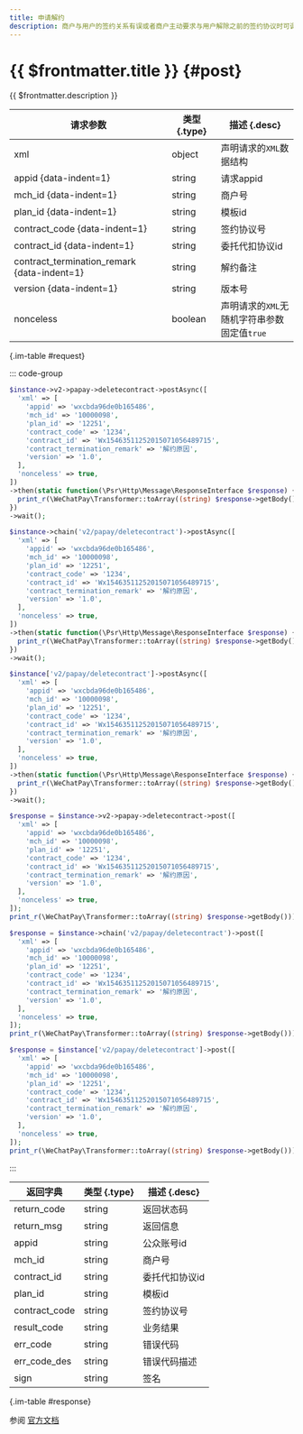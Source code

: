 ```yaml
---
title: 申请解约
description: 商户与用户的签约关系有误或者商户主动要求与用户解除之前的签约协议时可调用此接口完成解约。
---
```


# {{ $frontmatter.title }} {#post}

{{ $frontmatter.description }}

| 请求参数 | 类型 {.type} | 描述 {.desc}
| --- | --- | ---
| xml | object | 声明请求的`XML`数据结构
| appid {data-indent=1} | string | 请求appid
| mch_id {data-indent=1} | string | 商户号
| plan_id {data-indent=1} | string | 模板id
| contract_code {data-indent=1} | string | 签约协议号
| contract_id {data-indent=1} | string | 委托代扣协议id
| contract_termination_remark {data-indent=1} | string | 解约备注
| version {data-indent=1} | string | 版本号
| nonceless | boolean | 声明请求的`XML`无随机字符串参数<br/>固定值`true`

{.im-table #request}

::: code-group

```php [异步纯链式]
$instance->v2->papay->deletecontract->postAsync([
  'xml' => [
    'appid' => 'wxcbda96de0b165486',
    'mch_id' => '10000098',
    'plan_id' => '12251',
    'contract_code' => '1234',
    'contract_id' => 'Wx15463511252015071056489715',
    'contract_termination_remark' => '解约原因',
    'version' => '1.0',
  ],
  'nonceless' => true,
])
->then(static function(\Psr\Http\Message\ResponseInterface $response) {
  print_r(\WeChatPay\Transformer::toArray((string) $response->getBody()));
})
->wait();
```

```php [异步声明式]
$instance->chain('v2/papay/deletecontract')->postAsync([
  'xml' => [
    'appid' => 'wxcbda96de0b165486',
    'mch_id' => '10000098',
    'plan_id' => '12251',
    'contract_code' => '1234',
    'contract_id' => 'Wx15463511252015071056489715',
    'contract_termination_remark' => '解约原因',
    'version' => '1.0',
  ],
  'nonceless' => true,
])
->then(static function(\Psr\Http\Message\ResponseInterface $response) {
  print_r(\WeChatPay\Transformer::toArray((string) $response->getBody()));
})
->wait();
```

```php [异步属性式]
$instance['v2/papay/deletecontract']->postAsync([
  'xml' => [
    'appid' => 'wxcbda96de0b165486',
    'mch_id' => '10000098',
    'plan_id' => '12251',
    'contract_code' => '1234',
    'contract_id' => 'Wx15463511252015071056489715',
    'contract_termination_remark' => '解约原因',
    'version' => '1.0',
  ],
  'nonceless' => true,
])
->then(static function(\Psr\Http\Message\ResponseInterface $response) {
  print_r(\WeChatPay\Transformer::toArray((string) $response->getBody()));
})
->wait();
```

```php [同步纯链式]
$response = $instance->v2->papay->deletecontract->post([
  'xml' => [
    'appid' => 'wxcbda96de0b165486',
    'mch_id' => '10000098',
    'plan_id' => '12251',
    'contract_code' => '1234',
    'contract_id' => 'Wx15463511252015071056489715',
    'contract_termination_remark' => '解约原因',
    'version' => '1.0',
  ],
  'nonceless' => true,
]);
print_r(\WeChatPay\Transformer::toArray((string) $response->getBody()));
```

```php [同步声明式]
$response = $instance->chain('v2/papay/deletecontract')->post([
  'xml' => [
    'appid' => 'wxcbda96de0b165486',
    'mch_id' => '10000098',
    'plan_id' => '12251',
    'contract_code' => '1234',
    'contract_id' => 'Wx15463511252015071056489715',
    'contract_termination_remark' => '解约原因',
    'version' => '1.0',
  ],
  'nonceless' => true,
]);
print_r(\WeChatPay\Transformer::toArray((string) $response->getBody()));
```

```php [同步属性式]
$response = $instance['v2/papay/deletecontract']->post([
  'xml' => [
    'appid' => 'wxcbda96de0b165486',
    'mch_id' => '10000098',
    'plan_id' => '12251',
    'contract_code' => '1234',
    'contract_id' => 'Wx15463511252015071056489715',
    'contract_termination_remark' => '解约原因',
    'version' => '1.0',
  ],
  'nonceless' => true,
]);
print_r(\WeChatPay\Transformer::toArray((string) $response->getBody()));
```

:::

| 返回字典 | 类型 {.type} | 描述 {.desc}
| --- | --- | ---
| return_code | string | 返回状态码
| return_msg | string | 返回信息
| appid | string | 公众账号id
| mch_id | string | 商户号
| contract_id | string | 委托代扣协议id
| plan_id | string | 模板id
| contract_code | string | 签约协议号
| result_code | string | 业务结果
| err_code | string | 错误代码
| err_code_des | string | 错误代码描述
| sign | string | 签名

{.im-table #response}

参阅 [官方文档](https://pay.weixin.qq.com/wiki/doc/api/wxpay_v2/papay/chapter3_9.shtml)
